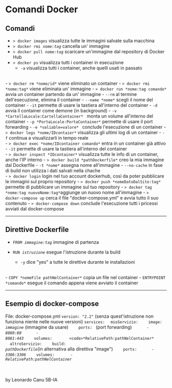 # Comandi Docker 
## Comandi
- <code>> docker images</code> visualizza tutte le immagini salvate sulla macchina
- <code>> docker rmi *nome:tag*</code> cancella un' immagine
- <code>> docker pull *nome:tag*</code> scaricare un'immagine dal repository di Docker Hub
- <code>> docker ps</code> visualizza tutti i container in esecuzione
    - <code>-a</code> visualizza tutti i container, anche quelli usati in passato
<br>
- <code>> docker rm *nome/id*</code>  viene eliminato un container 
- <code>> docker rmi *nome:tag*</code> viene eliminata un' immagine
- <code>> docker run *nome:tag comando*</code> avvia un container partendo da un' immagine 
    - <code>--rm</code> al termine dell'esecuzione, elimina il container 
    - <code>--name *nome*</code> scegli il nome del container
    - <code>-it</code> permette di usare la tastiera all'interno del container
    - <code>-d</code> avvia il container come demone (in background) 
    - <code>-v *CartellaLocale:CartellaContainer* </code > monta un volume all'interno del container
    - <code>-p *PortaLocale:PortaContainer*</code> permette di usare il port forwarding 
    - <code>-e *valiable=valore* </code>  conclude l'esecuzione di un container
- <code>> docker logs *nome/IDcontaier*</code> visualizza gli ultimi log di un container
    - <code>-f</code> continua a visualizzarli in tempo reale
<br>
- <code>> docker exec *nome/IDcontainer comando*</code> entra in un container già attivo
    - <code>-it</code>  permette di usare la tastiera all'interno del container
<br>
- <code>> docker inspect *IDcontainer*</code> visualizza tutte le info di un container, anche l'IP interno
- <code>> docker build *pathDockerfile*</code> creo la mia immagine dal Dockerfile
    - <code>-t *nome*</code> assegna nome all'immagine
    - <code>--no-cache</code> in fase di build non utilizza i dati salvati nella chache 
<br>
- <code>> docker login</code> login nel tuo account dockerhub, così da poter pubblicare le  immagini sul proprio repository
- <code>> docker push *nomeDatoDalSito:tag*</code> permette di pubblicare un immagine sul tuo repository
- <code>> docker tag *nome:tag nuovoNome:tag*</code>aggiunge un nuovo nome all'immagine
- <code>> docker-compose up</code> cerca il file "docker-compose.yml" e avvia tutto il suo contenuto
- <code>> docker-compose down</code> conclude l'esecuzione tutti i pricessi avviati dal docker-compose 

---

## Direttive Dockerfile

- <code>FROM *immagine:tag*</code>  immagine di partenza

- <code>RUN *istruzione*</code> esegue l'istruzione durante la build
    - <code>-y</code> dice "yes" a tutte le direttive durante le installazioni
<br>
- <code>COPY *nomeFile pathNelContainer*</code> copia un file nel container
- <code>ENTRYPOINT *comando*</code> esegue il comando appena viene avviato il container

---

## Esempio di docker-compose
File: docker-compose.yml 
<code>version: "2.2"</code> (senza quest'istruzione non funziona niente nelle nuove versioni) 
<code>services:</code> 
&emsp;<code>mioServizio:</code> 
&emsp;&emsp;<code>image: *immagine*</code> (immagine da usare) 
&emsp;&emsp;<code>ports: </code> (port forwarding) 
&emsp;&emsp;&emsp;<code>- *8080:80*</code> 
&emsp;&emsp;&emsp;<code>- *8081:443*</code> 
&emsp;&emsp;<code>volumes:</code> 
&emsp;&emsp;&emsp;` <code>*RelativePath:pathNelContainer*`  	
&emsp;<code>altroServizio:</code> 
&emsp;&emsp;<code>build: *pathDockerfile*</code>(in alternativa alla direttiva "image") 
&emsp;&emsp;<code>ports:</code> 
&emsp;&emsp;&emsp;<code>- *3306:3306*</code> 
&emsp;&emsp;<code>volumes:</code> 
&emsp;&emsp;&emsp; <code>- *RelativePath:pathNelContainer*</code>

<br><br>
by Leonardo Canu 5B-IA